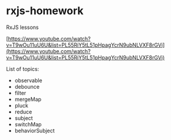 # rxjs-homework

RxJS lessons

[https://www.youtube.com/watch?v=T9wOu11uU6U&list=PL55RiY5tL51pHpagYcrN9ubNLVXF8rGVi](https://www.youtube.com/watch?v=T9wOu11uU6U&list=PL55RiY5tL51pHpagYcrN9ubNLVXF8rGVi)

List of topics:
- observable
- debounce
- filter
- mergeMap
- pluck
- reduce
- subject
- switchMap
- behaviorSubject
